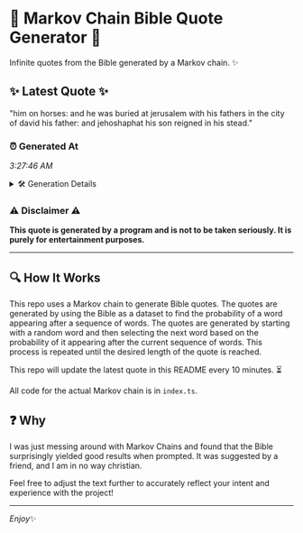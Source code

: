 # 📖 Markov Chain Bible Quote Generator 📖

Infinite quotes from the Bible generated by a Markov chain. ✨

## ✨ Latest Quote ✨
"him on horses: and he was buried at jerusalem with his fathers in the city of david his father: and jehoshaphat his son reigned in his stead."

### ⏰ Generated At
*3:27:46 AM*

<details>
    <summary>🛠️ Generation Details</summary>
    <p>
        <strong>🌱 Seed:</strong> him<br>
        <strong>🔄 Iterations:</strong> 26<br>
        <strong>📜 Context History:</strong><br>[ him ]: on<br>[ him, on ]: horses:<br>[ him, on, horses: ]: and<br>[ him, on, horses:, and ]: he<br>[ him, on, horses:, and, he ]: was<br>[ him, on, horses:, and, he, was ]: buried<br>[ on, horses:, and, he, was, buried ]: at<br>[ horses:, and, he, was, buried, at ]: jerusalem<br>[ and, he, was, buried, at, jerusalem ]: with<br>[ he, was, buried, at, jerusalem, with ]: his<br>[ was, buried, at, jerusalem, with, his ]: fathers<br>[ buried, at, jerusalem, with, his, fathers ]: in<br>[ at, jerusalem, with, his, fathers, in ]: the<br>[ jerusalem, with, his, fathers, in, the ]: city<br>[ with, his, fathers, in, the, city ]: of<br>[ his, fathers, in, the, city, of ]: david<br>[ fathers, in, the, city, of, david ]: his<br>[ in, the, city, of, david, his ]: father:<br>[ the, city, of, david, his, father: ]: and<br>[ city, of, david, his, father:, and ]: jehoshaphat<br>[ of, david, his, father:, and, jehoshaphat ]: his<br>[ david, his, father:, and, jehoshaphat, his ]: son<br>[ his, father:, and, jehoshaphat, his, son ]: reigned<br>[ father:, and, jehoshaphat, his, son, reigned ]: in<br>[ and, jehoshaphat, his, son, reigned, in ]: his<br>[ jehoshaphat, his, son, reigned, in, his ]: stead.<br>
    </p>
</details>

### ⚠️ Disclaimer ⚠️
**This quote is generated by a program and is not to be taken seriously. It is purely for entertainment purposes.**

---

## 🔍 How It Works

This repo uses a Markov chain to generate Bible quotes. The quotes are generated by using the Bible as a dataset to find the probability of a word appearing after a sequence of words. The quotes are generated by starting with a random word and then selecting the next word based on the probability of it appearing after the current sequence of words. This process is repeated until the desired length of the quote is reached.

This repo will update the latest quote in this README every 10 minutes. ⏳

All code for the actual Markov chain is in `index.ts`.

## ❓ Why

I was just messing around with Markov Chains and found that the Bible surprisingly yielded good results when prompted. 
It was suggested by a friend, and I am in no way christian.

Feel free to adjust the text further to accurately reflect your intent and experience with the project!

---

*Enjoy*✨
